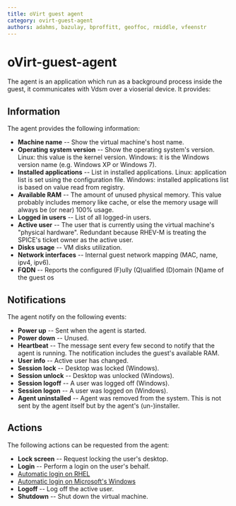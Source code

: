 ```yaml
---
title: oVirt guest agent
category: ovirt-guest-agent
authors: adahms, bazulay, bproffitt, geoffoc, rmiddle, vfeenstr
---
```


<!-- TODO: Content review -->

# oVirt-guest-agent

The agent is an application which run as a background process inside the guest, it communicates with Vdsm over a vioserial device.
It provides:

## Information

The agent provides the following information:

* **Machine name** -- Show the virtual machine's host name.
* **Operating system version** -- Show the operating system's version. Linux: this value is the kernel version. Windows: it is the Windows version name (e.g. Windows XP or Windows 7).
* **Installed applications** -- List in installed applications. Linux: application list is set using the configuration file. Windows: installed applications list is based on value read from registry.
* **Available RAM** -- The amount of unused physical memory. This value probably includes memory like cache, or else the memory usage will always be (or near) 100% usage.
* **Logged in users** -- List of all logged-in users.
* **Active user** -- The user that is currently using the virtual machine's "physical hardware". Redundant because RHEV-M is treating the SPICE's ticket owner as the active user.
* **Disks usage** -- VM disks utilization.
* **Network interfaces** -- Internal guest network mapping (MAC, name, ipv4, ipv6).
* **FQDN** -- Reports the configured (F)ully (Q)ualified (D)omain (N)ame of the guest os

## Notifications

The agent notify on the following events:

* **Power up** -- Sent when the agent is started.
* **Power down** -- Unused.
* **Heartbeat** -- The message sent every few second to notify that the agent is running. The notification includes the guest's available RAM.
* **User info** -- Active user has changed.
* **Session lock** -- Desktop was locked (Windows).
* **Session unlock** -- Desktop was unlocked (Windows).
* **Session logoff** -- A user was logged off (Windows).
* **Session logon** -- A user was logged on (Windows).
* **Agent uninstalled** -- Agent was removed from the system. This is not sent by the agent itself but by the agent's (un-)installer.

## Actions

The following actions can be requested from the agent:

* **Lock screen** -- Request locking the user's desktop.
* **Login** -- Perform a login on the user's behalf.
* [Automatic login on RHEL](guest-agent-automatic-login-rhel6)
* [Automatic login on Microsoft's Windows](guest-agent-automatic-login-windows)
* **Logoff** -- Log off the active user.
* **Shutdown** -- Shut down the virtual machine.

